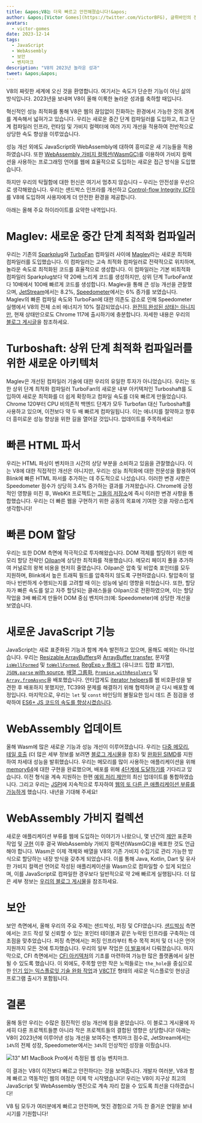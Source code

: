 ```yaml
---
title: &apos;V8는 더욱 빠르고 안전해졌습니다!&apos;
author: &apos;[Victor Gomes](https://twitter.com/VictorBFG), 글뤼바인의 전문가&apos;
avatars:
  - victor-gomes
date: 2023-12-14
tags:
  - JavaScript
  - WebAssembly
  - 보안
  - 벤치마크
description: "V8의 2023년 놀라운 성과"
tweet: &apos;&apos;
---
```


V8의 짜릿한 세계에 오신 것을 환영합니다. 여기서는 속도가 단순한 기능이 아닌 삶의 방식입니다. 2023년을 보내며 V8이 올해 이룩한 놀라운 성과를 축하할 때입니다.

혁신적인 성능 최적화를 통해 V8은 웹의 끊임없이 진화하는 환경에서 가능한 것의 경계를 계속해서 넓혀가고 있습니다. 우리는 새로운 중간 단계 컴파일러를 도입하고, 최고 단계 컴파일러 인프라, 런타임 및 가비지 컬렉터에 여러 가지 개선을 적용하여 전반적으로 상당한 속도 향상을 이루었습니다.

<!--truncate-->
성능 개선 외에도 JavaScript와 WebAssembly에 대하여 흥미로운 새 기능들을 적용하였습니다. 또한 [WebAssembly 가비지 컬렉션(WasmGC)](https://v8.dev/blog/wasm-gc-porting)를 이용하여 가비지 컬렉션을 사용하는 프로그래밍 언어를 웹에 효율적으로 도입하는 새로운 접근 방식을 도입했습니다.

하지만 우리의 탁월함에 대한 헌신은 여기서 멈추지 않습니다 – 우리는 안전성을 우선으로 생각해왔습니다. 우리는 샌드박스 인프라를 개선하고 [Control-flow Integrity (CFI)](https://en.wikipedia.org/wiki/Control-flow_integrity)를 V8에 도입하여 사용자에게 더 안전한 환경을 제공합니다.

아래는 올해 주요 하이라이트를 요약한 내역입니다.

# Maglev: 새로운 중간 단계 최적화 컴파일러

우리는 기존의 [Sparkplug](https://v8.dev/blog/sparkplug)와 [TurboFan](https://v8.dev/docs/turbofan) 컴파일러 사이에 [Maglev](https://v8.dev/blog/maglev)라는 새로운 최적화 컴파일러를 도입했습니다. 이 컴파일러는 고속 최적화 컴파일러로 전략적으로 위치하며, 놀라운 속도로 최적화된 코드를 효율적으로 생성합니다. 이 컴파일러는 기본 비최적화 컴파일러 Sparkplug보다 약 20배 느리게 코드를 생성하지만, 상위 단계 TurboFan보다 10배에서 100배 빠르게 코드를 생성합니다. Maglev을 통해 큰 성능 개선을 관찰했으며, [JetStream](https://browserbench.org/JetStream2.1/)에서는 8.2%, [Speedometer](https://browserbench.org/Speedometer2.1/)에서는 6% 증가를 보였습니다. Maglev의 빠른 컴파일 속도와 TurboFan에 대한 의존도 감소로 인해 Speedometer 실행에서 V8의 전체 소비 에너지가 10% 절감되었습니다. [완전히 완성된 상태는 아니지만](https://en.m.wikipedia.org/wiki/Full-employment_theorem), 현재 상태만으로도 Chrome 117에 출시하기에 충분합니다. 자세한 내용은 우리의 [블로그 게시글](https://v8.dev/blog/maglev)을 참조하세요.

# Turboshaft: 상위 단계 최적화 컴파일러를 위한 새로운 아키텍처

Maglev은 개선된 컴파일러 기술에 대한 우리의 유일한 투자가 아니었습니다. 우리는 또한 상위 단계 최적화 컴파일러 TurboFan의 새로운 내부 아키텍처인 Turboshaft를 도입하여 새로운 최적화를 더 쉽게 확장하고 컴파일 속도를 더욱 빠르게 만들었습니다. Chrome 120부터 CPU 비의존적 백엔드 단계가 모두 Turbofan 대신 Turboshaft를 사용하고 있으며, 이전보다 약 두 배 빠르게 컴파일됩니다. 이는 에너지를 절약하고 향후 더 흥미로운 성능 향상을 위한 길을 열어갈 것입니다. 업데이트를 주목하세요!

# 빠른 HTML 파서

우리는 HTML 파싱이 벤치마크 시간의 상당 부분을 소비하고 있음을 관찰했습니다. 이는 V8에 대한 직접적인 개선은 아니지만, 우리는 성능 최적화에 대한 전문성을 활용하여 Blink에 빠른 HTML 파서를 추가하는 데 주도적으로 나섰습니다. 이러한 변경 사항은 Speedometer 점수가 상당히 3.4% 증가하는 결과를 가져왔습니다. Chrome에 긍정적인 영향을 미친 후, WebKit 프로젝트는 [그들의 저장소](https://github.com/WebKit/WebKit/pull/9926)에 즉시 이러한 변경 사항을 통합했습니다. 우리는 더 빠른 웹을 구현하기 위한 공동의 목표에 기여한 것을 자랑스럽게 생각합니다!

# 빠른 DOM 할당

우리는 또한 DOM 측면에 적극적으로 투자해왔습니다. DOM 객체를 할당하기 위한 메모리 할당 전략인 [Oilpan](https://chromium.googlesource.com/v8/v8/+/main/include/cppgc/README.md)에 상당한 최적화를 적용했습니다. 메모리 페이지 풀을 추가하여 커널로의 왕복 비용을 현저히 줄였습니다. Oilpan은 압축 및 비압축 포인터를 모두 지원하며, Blink에서 높은 트래픽 필드를 압축하지 않도록 구현하였습니다. 탈압축이 얼마나 빈번하게 수행되는지를 고려할 때 이는 성능에 널리 영향을 미쳤습니다. 또한, 할당자가 빠른 속도를 알고 자주 할당되는 클래스들을 Oilpan으로 전환하였으며, 이는 할당 작업을 3배 빠르게 만들어 DOM 중심 벤치마크(예: Speedometer)에 상당한 개선을 보였습니다.

# 새로운 JavaScript 기능

JavaScript는 새로 표준화된 기능과 함께 계속 발전하고 있으며, 올해도 예외는 아니었습니다. 우리는 [Resizable ArrayBuffers](https://developer.mozilla.org/en-US/docs/Web/JavaScript/Reference/Global_Objects/ArrayBuffer#resizing_arraybuffers)와 [ArrayBuffer transfer](https://developer.mozilla.org/en-US/docs/Web/JavaScript/Reference/Global_Objects/ArrayBuffer/transfer), 문자열 [`isWellFormed`](https://developer.mozilla.org/en-US/docs/Web/JavaScript/Reference/Global_Objects/String/isWellFormed) 및 [`toWellFormed`](https://developer.mozilla.org/en-US/docs/Web/JavaScript/Reference/Global_Objects/String/toWellFormed), [RegExp `v` 플래그](https://v8.dev/features/regexp-v-flag) (유니코드 집합 표기법), [`JSON.parse` with source](https://github.com/tc39/proposal-json-parse-with-source), [배열 그룹화](https://developer.mozilla.org/en-US/docs/Web/JavaScript/Reference/Global_Objects/Object/groupBy), [`Promise.withResolvers`](https://developer.mozilla.org/en-US/docs/Web/JavaScript/Reference/Global_Objects/Promise/withResolvers) 및 [`Array.fromAsync`](https://developer.mozilla.org/en-US/docs/Web/JavaScript/Reference/Global_Objects/Array/fromAsync)을 배포했습니다. 안타깝게도 [iterator helpers](https://github.com/tc39/proposal-iterator-helpers)를 웹 비호환성을 발견한 후 배포하지 못했지만, TC39와 문제를 해결하기 위해 협력하며 곧 다시 배포할 예정입니다. 마지막으로, 우리는 `let` 및 `const` 바인딩의 불필요한 임시 데드 존 점검을 생략하여 [ES6+ JS 코드의 속도를 향상시켰습니다](https://docs.google.com/document/d/1klT7-tQpxtYbwhssRDKfUMEgm-NS3iUeMuApuRgZnAw/edit?usp=sharing).

# WebAssembly 업데이트

올해 Wasm에 많은 새로운 기능과 성능 개선이 이루어졌습니다. 우리는 [다중 메모리](https://github.com/WebAssembly/multi-memory), [테일 호출](https://github.com/WebAssembly/tail-call) (더 많은 세부 정보를 보려면 [블로그 게시물](https://v8.dev/blog/wasm-tail-call)을 참조) 및 [완화된 SIMD](https://github.com/WebAssembly/relaxed-simd)를 지원하여 차세대 성능을 발휘했습니다. 우리는 메모리를 많이 사용하는 애플리케이션을 위해 [memory64](https://github.com/WebAssembly/memory64)에 대한 구현을 완료했으며, 배포를 위해 [4단계에 도달하기를](https://github.com/WebAssembly/memory64/issues/43) 기다리고 있습니다. 이전 형식을 계속 지원하는 한편 [예외 처리 제안](https://github.com/WebAssembly/exception-handling)의 최신 업데이트를 통합하였습니다. 그리고 우리는 [JSPI](https://v8.dev/blog/jspi)에 지속적으로 투자하여 [웹의 또 다른 큰 애플리케이션 부류를 가능하게](https://docs.google.com/document/d/16Us-pyte2-9DECJDfGm5tnUpfngJJOc8jbj54HMqE9Y/edit#bookmark=id.razn6wo5j2m) 했습니다. 내년을 기대해 주세요!

# WebAssembly 가비지 컬렉션

새로운 애플리케이션 부류를 웹에 도입하는 이야기가 나왔으니, 몇 년간의 [제안](https://github.com/WebAssembly/gc/blob/main/proposals/gc/MVP.md) 표준화 작업 및 [구현](https://bugs.chromium.org/p/v8/issues/detail?id=7748) 이후 결국 WebAssembly 가비지 컬렉션(WasmGC)을 배포한 것도 언급해야 합니다. Wasm은 이제 객체와 배열을 V8의 기존 가비지 수집기로 관리 가능한 방식으로 할당하는 내장 방식을 갖추게 되었습니다. 이를 통해 Java, Kotlin, Dart 및 유사한 가비지 컬렉션 언어로 작성된 애플리케이션을 Wasm으로 컴파일할 수 있게 되었으며, 이를 JavaScript로 컴파일한 경우보다 일반적으로 약 2배 빠르게 실행됩니다. 더 많은 세부 정보는 [우리의 블로그 게시물](https://v8.dev/blog/wasm-gc-porting)을 참조하세요.

# 보안

보안 측면에서, 올해 우리의 주요 주제는 샌드박싱, 퍼징 및 CFI였습니다. [샌드박싱](https://docs.google.com/document/d/1FM4fQmIhEqPG8uGp5o9A-mnPB5BOeScZYpkHjo0KKA8/edit?usp=sharing) 측면에서는 코드 작성 및 신뢰할 수 있는 포인터 테이블과 같은 누락된 인프라를 구축하는 데 초점을 맞추었습니다. 퍼징 측면에서는 퍼징 인프라부터 특수 목적 퍼저 및 더 나은 언어 지원까지 모든 것에 투자했습니다. 우리의 일부 작업은 [이 발표](https://www.youtube.com/watch?v=Yd9m7e9-pG0)에서 다뤄졌습니다. 마지막으로, CFI 측면에서는 [CFI 아키텍처](https://v8.dev/blog/control-flow-integrity)의 기초를 마련하여 가능한 많은 플랫폼에서 실현될 수 있도록 했습니다. 이 외에도, 주목할 만한 작은 노력들로는 `the_hole`을 중심으로 한 [인기 있는 익스플로잇 기술 완화 작업](https://crbug.com/1445008)과 [V8CTF](https://github.com/google/security-research/blob/master/v8ctf/rules.md) 형태의 새로운 익스플로잇 현상금 프로그램 출시가 포함됩니다.

# 결론

올해 동안 우리는 수많은 점진적인 성능 개선에 힘을 쏟았습니다. 이 블로그 게시물에 자세히 다룬 프로젝트들뿐 아니라 작은 프로젝트들의 결합된 영향은 상당합니다! 아래는 V8이 2023년에 이루어낸 성능 개선을 보여주는 벤치마크 점수로, JetStream에서는 `14%`의 전체 성장, Speedometer에서는 `34%`의 인상적인 성장을 이뤘습니다.

![13” M1 MacBook Pro에서 측정된 웹 성능 벤치마크.](/_img/holiday-season-2023/scores.svg)

이 결과는 V8이 이전보다 빠르고 안전하다는 것을 보여줍니다. 개발자 여러분, V8과 함께 빠르고 역동적인 웹의 여정은 이제 막 시작됐습니다! 우리는 V8이 지구상 최고의 JavaScript 및 WebAssembly 엔진으로 계속 자리 잡을 수 있도록 최선을 다하겠습니다!

V8 팀 모두가 여러분에게 빠르고 안전하며, 멋진 경험으로 가득 찬 즐거운 연말을 보내시기를 기원합니다!
